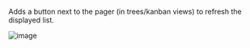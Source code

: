 Adds a button next to the pager (in trees/kanban views) to refresh the
displayed list.

![image](./static/description/refresh.png)
